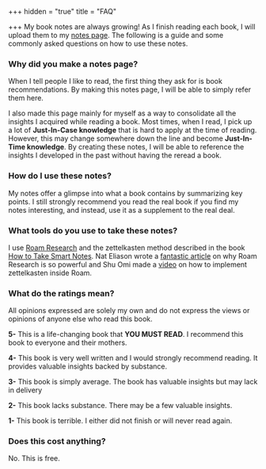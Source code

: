 +++
hidden = "true"
title = "FAQ"

+++
My book notes are always growing! As I finish reading each book, I will upload them to my [notes page](/notes/). The following is a guide and some commonly asked questions on how to use these notes.

### Why did you make a notes page?

When I tell people I like to read, the first thing they ask for is book recommendations. By making this notes page, I will be able to simply refer them here.

I also made this page mainly for myself as a way to consolidate all the insights I acquired while reading a book. Most times, when I read, I pick up a lot of **Just-In-Case knowledge** that is hard to apply at the time of reading. However, this may change somewhere down the line and become **Just-In-Time knowledge**. By creating these notes, I will be able to reference the insights I developed in the past without having the reread a book.

### How do I use these notes?

My notes offer a glimpse into what a book contains by summarizing key points. I still strongly recommend you read the real book if you find my notes interesting, and instead, use it as a supplement to the real deal.

### What tools do you use to take these notes?

I use [Roam Research](https://roamresearch.com/) and the zettelkasten method described in the book [How to Take Smart Notes](/notes/how-to-take-smart-notes/). Nat Eliason wrote a [fantastic article](https://www.nateliason.com/blog/roam) on why Roam Research is so powerful and Shu Omi made a [video](https://www.youtube.com/watch?v=ljyo_WAJevQ) on how to implement zettelkasten inside Roam.

### What do the ratings mean?

All opinions expressed are solely my own and do not express the views or opinions of anyone else who read this book.

**5-** This is a life-changing book that **YOU MUST READ**. I recommend this book to everyone and their mothers.

**4-** This book is very well written and I would strongly recommend reading. It provides valuable insights backed by substance.

**3-** This book is simply average. The book has valuable insights but may lack in delivery

**2-** This book lacks substance. There may be a few valuable insights.

**1-** This book is terrible. I either did not finish or will never read again.

### Does this cost anything?

No. This is free.